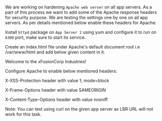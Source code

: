 We are working on hardening `Apache web server` on all app servers.
As a part of this process we want to add some of the Apache response headers for security purpose.
We are testing the settings one by one on all app servers.
As per details mentioned below enable these headers for Apache:


Install `httpd` package on `App Server 2` using yum and configure it to run on `6300` port, make sure to start its service.

Create an index.html file under Apache's default document root i.e /var/www/html and add below given content in it.

Welcome to the xFusionCorp Industries!

Configure Apache to enable below mentioned headers:

X-XSS-Protection header with value 1; mode=block

X-Frame-Options header with value SAMEORIGIN

X-Content-Type-Options header with value nosniff

Note: You can test using curl on the given app server as LBR URL will not work for this task.


